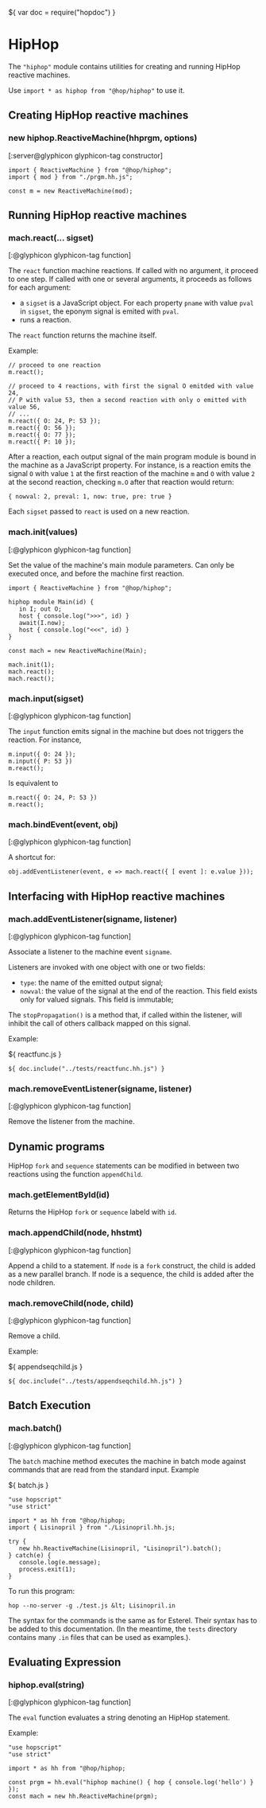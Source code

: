 ${ var doc = require("hopdoc") }

HipHop
======

The `"hiphop"` module contains utilities for creating and running
HipHop reactive machines.

Use `import * as hiphop from "@hop/hiphop"` to use it.

Creating HipHop reactive machines
---------------------------------

### new hiphop.ReactiveMachine(hhprgm, options) ###
[:server@glyphicon glyphicon-tag constructor]

```hopscript
import { ReactiveMachine } from "@hop/hiphop";
import { mod } from "./prgm.hh.js";

const m = new ReactiveMachine(mod);
```

Running HipHop reactive machines
--------------------------------

### mach.react(... sigset) ###
[:@glyphicon glyphicon-tag function]

The `react` function machine reactions. If called with no argument,
it proceed to one step. If called with one or several arguments, it
proceeds as follows for each argument:

  * a `sigset` is a JavaScript object. For each property `pname` with
 value `pval` in `sigset`, the eponym signal is emited with `pval`.
  * runs a reaction.


The `react` function returns the machine itself. 

Example:

```hopscript
// proceed to one reaction
m.react(); 

// proceed to 4 reactions, with first the signal O emitded with value 24,
// P with value 53, then a second reaction with only o emitted with value 56,
// ...
m.react({ O: 24, P: 53 });
m.react({ O: 56 });
m.react({ O: 77 });
m.react({ P: 10 });
```

After a reaction, each output signal of the main program module is
bound in the machine as a JavaScript property. For instance, is a
reaction emits the signal `O` with value `1` at the first reaction
of the machine `m` and `O` with value `2` at the second reaction, checking 
`m.O` after that reaction would return:

```
{ nowval: 2, preval: 1, now: true, pre: true }
```

Each `sigset` passed to `react` is used on a new reaction. 
### mach.init(values) ###
[:@glyphicon glyphicon-tag function]

Set the value of the machine's main module parameters. Can only be executed
once, and before the machine first reaction.

```hopscript
import { ReactiveMachine } from "@hop/hiphop";

hiphop module Main(id) {
   in I; out O;
   host { console.log(">>>", id) }
   await(I.now);
   host { console.log("<<<", id) }
}

const mach = new ReactiveMachine(Main);

mach.init(1);
mach.react();
mach.react();
```

### mach.input(sigset) ###
[:@glyphicon glyphicon-tag function]

The `input` function emits signal in the machine but does not
triggers the reaction. For instance,

```hopscript
m.input({ O: 24 });
m.input({ P: 53 })
m.react();
```

Is equivalent to

```hopscript
m.react({ O: 24, P: 53 })
m.react();
```

### mach.bindEvent(event, obj) ###
[:@glyphicon glyphicon-tag function]

A shortcut for:

```hopscript
obj.addEventListener(event, e => mach.react({ [ event ]: e.value }));
```

Interfacing with HipHop reactive machines
-----------------------------------------

### mach.addEventListener(signame, listener) ###
[:@glyphicon glyphicon-tag function]

Associate a listener to the machine event `signame`.

Listeners are invoked with one object with one or two fields:

  * `type`: the name of the emitted output signal;
  * `nowval`: the value of the signal at the end of the reaction.
 This field exists only for valued signals. This field is immutable;


The `stopPropagation()` is a method that, if called within the listener, will
inhibit the call of others callback mapped on this signal.

Example:

${ <span class="label label-info">reactfunc.js</span> }

```hopscript
${ doc.include("../tests/reactfunc.hh.js") }
```

### mach.removeEventListener(signame, listener) ###
[:@glyphicon glyphicon-tag function]

Remove the listener from the machine.


Dynamic programs
----------------

HipHop `fork` and `sequence` statements can be modified in between two
reactions using the function `appendChild`.

### mach.getElementById(id) ###

Returns the HipHop `fork` or `sequence` labeld with `id`.

### mach.appendChild(node, hhstmt) ###
[:@glyphicon glyphicon-tag function]

Append a child to a statement. If `node` is a `fork` construct, the
child is added as a new parallel branch. If node is a sequence, the
child is added after the node children.

### mach.removeChild(node, child) ###
[:@glyphicon glyphicon-tag function]

Remove a child.

Example:

${ <span class="label label-info">appendseqchild.js</span> }

```hopscript
${ doc.include("../tests/appendseqchild.hh.js") }
```


Batch Execution
---------------

### mach.batch() ###
[:@glyphicon glyphicon-tag function]

The `batch` machine method executes the machine in batch mode against
commands that are read from the standard input. Example

${ <span class="label label-info">batch.js</span> }

```hopscript
"use hopscript"
"use strict"

import * as hh from "@hop/hiphop;
import { Lisinopril } from "./Lisinopril.hh.js;

try {
   new hh.ReactiveMachine(Lisinopril, "Lisinopril").batch();
} catch(e) {
   console.log(e.message);
   process.exit(1);
}
```

To run this program:

```shell
hop --no-server -g ./test.js &lt; Lisinopril.in
```

The syntax for the commands is the same as for Esterel. Their syntax
has to be added to this documentation. (In the meantime, the `tests`
directory contains many `.in` files that can be used as examples.).


Evaluating Expression
---------------------

### hiphop.eval(string) ###
[:@glyphicon glyphicon-tag function]

The `eval` function evaluates a string denoting an HipHop statement.

Example:

```hopscript
"use hopscript"
"use strict"

import * as hh from "@hop/hiphop;

const prgm = hh.eval("hiphop machine() { hop { console.log('hello') } });
const mach = new hh.ReactiveMachine(prgm);
```
